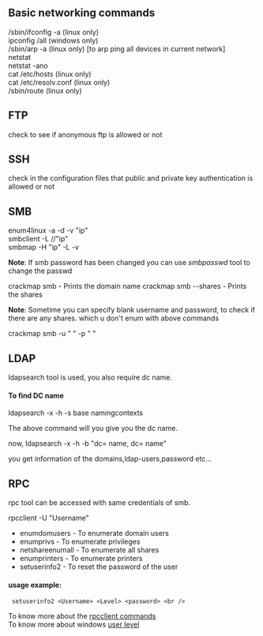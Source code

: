 ## Basic networking commands

/sbin/ifconfig -a (linux only)<br />
ipconfig /all (windows only)<br />
/sbin/arp -a (linux only) [to arp ping all devices in current network]<br />
netstat<br />
netstat -ano<br />
cat /etc/hosts (linux only)<br />
cat /etc/resolv.conf (linux only)<br />
/sbin/route (linux only) <br />

## FTP

check to see if anonymous ftp is allowed or not<br />

## SSH

check in the configuration files that public and private key authentication is allowed or not<br />

## SMB

enum4linux -a -d -v "ip"<br />
smbclient -L //"ip"<br />
smbmap -H "ip" -L -v <br />

**Note**: If smb password has been changed you can use *smbpasswd* tool to change the passwd<br />


crackmap smb <IP> - Prints the domain name
crackmap smb <IP> --shares - Prints the shares

**Note**: Sometime you can specify blank username and password, to check if there are any shares. which u don't enum with above commands

crackmap smb <IP> -u " " -p " " 


## LDAP

ldapsearch tool is used, you also require dc name. 

#### To find DC name 

ldapsearch -x -h <IP> -s base namingcontexts

The above command will you give you the dc name.

now, ldapsearch -x -h <IP> -b "dc= name, dc= name"

you get information of the domains,ldap-users,password etc...


## RPC

rpc tool can be accessed with same credentials of smb. 

rpcclient -U "Username"

* enumdomusers    - To enumerate domain users
* enumprivs       - To enumerate privileges
* netshareenumall - To enumerate all shares
* enumprinters    - To enumerate printers
* setuserinfo2   - To reset the password of the user
  
 #### usage example:
     setuserinfo2 <Username> <Level> <password> <br />

To know more about the [rpcclient commands](https://www.samba.org/samba/docs/current/man-html/rpcclient.1.html)<br />
To know more about windows [user level](https://docs.microsoft.com/en-us/openspecs/windows_protocols/ms-samr/6b0dff90-5ac0-429a-93aa-150334adabf6?redirectedfrom=MSDN)<br /> 
